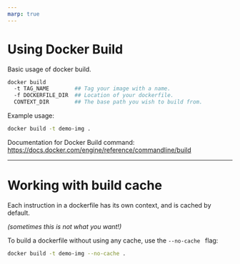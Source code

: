 ```yaml
---
marp: true
---
```


# Using Docker Build

Basic usage of docker build.

```bash
docker build
  -t TAG_NAME        ## Tag your image with a name.
  -f DOCKERFILE_DIR  ## Location of your dockerfile.
  CONTEXT_DIR        ## The base path you wish to build from.
```

Example usage:

```bash
docker build -t demo-img .
```

Documentation for Docker Build command:  
https://docs.docker.com/engine/reference/commandline/build

---

# Working with build cache

Each instruction in a dockerfile has its own context, and is cached by default.  

*(sometimes this is not what you want!)*

To build a dockerfile without using any cache, use the `--no-cache ` flag:

```bash
docker build -t demo-img --no-cache .
```
